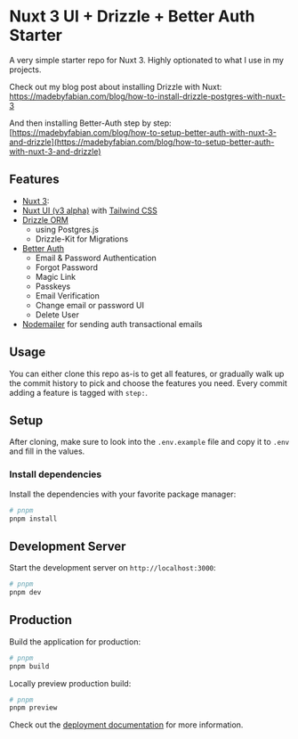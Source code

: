 # Nuxt 3 UI + Drizzle + Better Auth Starter

A very simple starter repo for Nuxt 3. Highly optionated to what I use in my projects.

Check out my blog post about installing Drizzle with Nuxt:
[https://madebyfabian.com/blog/how-to-install-drizzle-postgres-with-nuxt-3
](https://madebyfabian.com/blog/how-to-install-drizzle-postgres-with-nuxt-3)

And then installing Better-Auth step by step:
[https://madebyfabian.com/blog/how-to-setup-better-auth-with-nuxt-3-and-drizzle](https://madebyfabian.com/blog/how-to-setup-better-auth-with-nuxt-3-and-drizzle)

## Features

- [Nuxt 3](https://nuxt.com/):
- [Nuxt UI (v3 alpha)](https://ui3.nuxt.dev/) with [Tailwind CSS](https://tailwindcss.com/)
- [Drizzle ORM](https://orm.drizzle.team/)
  - using Postgres.js
  - Drizzle-Kit for Migrations
- [Better Auth](https://www.better-auth.com/docs/integrations/nuxt)
  - Email & Password Authentication
  - Forgot Password
  - Magic Link
  - Passkeys
  - Email Verification
  - Change email or password UI
  - Delete User
- [Nodemailer](https://nodemailer.com/) for sending auth transactional emails

## Usage

You can either clone this repo as-is to get all features, or gradually walk up the commit history to pick and choose the features you need.
Every commit adding a feature is tagged with `step:`.

## Setup

After cloning, make sure to look into the `.env.example` file and copy it to `.env` and fill in the values.

### Install dependencies

Install the dependencies with your favorite package manager:

```bash
# pnpm
pnpm install
```

## Development Server

Start the development server on `http://localhost:3000`:

```bash
# pnpm
pnpm dev
```

## Production

Build the application for production:

```bash
# pnpm
pnpm build
```

Locally preview production build:

```bash
# pnpm
pnpm preview
```

Check out the [deployment documentation](https://nuxt.com/docs/getting-started/deployment) for more information.
